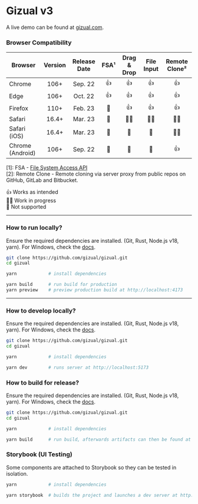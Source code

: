 # Gizual v3

A live demo can be found at [gizual.com](https://www.gizual.com).

### Browser Compatibility

| Browser          | Version | Release Date | FSA¹ | Drag & Drop | File Input | Remote Clone² |
| ---------------- | :-----: | :----------: | :--: | :---------: | :--------: | :-----------: |
| Chrome           |  106+   |   Sep. 22    |  👍  |     👍      |     👍     |      👍       |
| Edge             |  106+   |   Oct. 22    |  👍  |     👍      |     👍     |      👍       |
| Firefox          |  110+   |   Feb. 23    |  🚫  |     👍      |     👍     |      👍       |
| Safari           |  16.4+  |   Mar. 23    |  🚫  |     👨‍💻      |     👨‍💻     |      👨‍💻       |
| Safari (iOS)     |  16.4+  |   Mar. 23    |  🚫  |     🚫      |     🚫     |      👨‍💻       |
| Chrome (Android) |  106+   |   Sep. 22    |  🚫  |     🚫      |     🚫     |      👍       |

[1]: FSA - [File System Access API](https://developer.mozilla.org/en-US/docs/Web/API/File_System_Access_API)  
[2]: Remote Clone - Remote cloning via server proxy from public repos on GitHub, GitLab and Bitbucket.

👍 Works as intended  
👨‍💻 Work in progress  
🚫 Not supported

---

### How to run locally?

Ensure the required dependencies are installed. (Git, Rust, Node.js v18, yarn). For Windows, check the [docs](./docs/dep-install-windows.md).

```bash
git clone https://github.com/gizual/gizual.git
cd gizual

yarn            # install dependencies

yarn build      # run build for production
yarn preview    # preview production build at http://localhost:4173
```

---

### How to develop locally?

Ensure the required dependencies are installed. (Git, Rust, Node.js v18, yarn). For Windows, check the [docs](./docs/dep-install-windows.md).

```bash
git clone https://github.com/gizual/gizual.git
cd gizual

yarn            # install dependencies

yarn dev        # runs server at http://localhost:5173
```

### How to build for release?

Ensure the required dependencies are installed. (Git, Rust, Node.js v18, yarn). For Windows, check the [docs](./docs/dep-install-windows.md).

```bash
git clone https://github.com/gizual/gizual.git
cd gizual

yarn            # install dependencies

yarn build      # run build, afterwards artifacts can then be found at `apps/gizual-app/dist/`
```

### Storybook (UI Testing)

Some components are attached to Storybook so they can be tested in isolation.

```bash
yarn            # install dependencies

yarn storybook  # builds the project and launches a dev server at http://localhost:6006
```
